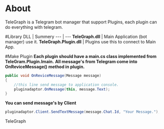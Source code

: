 # About
TeleGraph is a Telegram bot manager that support Plugins, each plugin can do everything with telegram.

#Library
DLL | Summery
--- | ---
**TeleGraph.dll** | Main Application (bot manager) use it.
**TeleGraph.Plugin.dll** | Plugins use this to connect to Main App.

#Make Plugin
**Each plugin should have a main.cs class implemented from TeleGram.Plugin.Imain.**
**All message's from Telegram come into OnReviceMessage() method in plugin.**
```csharp
public void OnReviceMessage(Message message)
{
    //this line send message to application console.
    pluginadaptor.OnMessage(this, message.Text);    
}
```
**You can send message's by Client**
```csharp
pluginadaptor.Client.SendTextMessage(message.Chat.Id, "Your Message.");
```
TeleGraph
